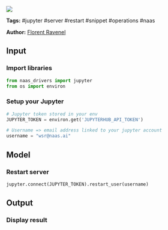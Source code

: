 <a href="https://app.naas.ai/user-redirect/naas/downloader?url=https://raw.githubusercontent.com/jupyter-naas/awesome-notebooks/master/Jupyter/Jupyter_Restart_server.ipynb" target="_parent"><img src="https://naasai-public.s3.eu-west-3.amazonaws.com/open_in_naas.svg"/></a>

**Tags:** #jupyter #server #restart #snippet #operations #naas

**Author:** [Florent Ravenel](https://www.linkedin.com/in/ACoAABCNSioBW3YZHc2lBHVG0E_TXYWitQkmwog/)

## Input

### Import libraries


```python
from naas_drivers import jupyter
from os import environ
```

### Setup your Jupyter


```python
# Jupyter token stored in your env
JUPYTER_TOKEN = environ.get('JUPYTERHUB_API_TOKEN')

# Username => email address linked to your jupyter account
username = "wsr@naas.ai"
```

## Model

### Restart server


```python
jupyter.connect(JUPYTER_TOKEN).restart_user(username)
```

## Output

### Display result


```python

```
